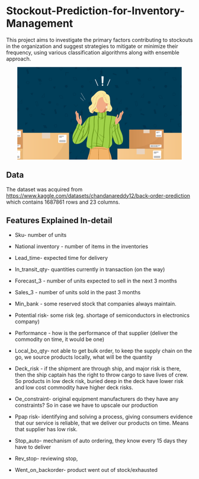 # Stockout-Prediction-for-Inventory-Management
This project aims to investigate the primary factors contributing to stockouts in the organization and suggest strategies to mitigate or minimize their frequency, using various classification algorithms along with ensemble approach.

<p align='center'><a href="https://github.com/Harsh-Ratna/Stockout-Prediction-for-Inventory-Management/blob/main/images/Backorders%20poster.png" target="blank"><img align="center" src="https://github.com/Harsh-Ratna/Stockout-Prediction-for-Inventory-Management/blob/main/images/Backorders%20poster.png" height="250" /></a></p>

## Data 
The dataset was acquired from https://www.kaggle.com/datasets/chandanareddy12/back-order-prediction which contains 1687861 rows and 23 columns. 

## Features Explained In-detail
* Sku- number of units

* National inventory - number of items in the inventories 

* Lead_time- expected time for delivery

* In_transit_qty-  quantities currently in transaction (on the way)

* Forecast_3 - number of units expected to sell in the next 3 months

* Sales_3 - number of units sold in the past 3 months

* Min_bank - some reserved stock that companies always maintain.

* Potential risk- some risk (eg. shortage of semiconductors in electronics company)

* Performance - how is the performance of that supplier (deliver the commodity on time, it would be one)

* Local_bo_qty- not able to get bulk order, to keep the supply chain on the go, we source products locally, what will be the quantity 

* Deck_risk - if the shipment are through ship, and major risk is there, then the ship captain has the right to throw cargo to save lives of crew. So products in low deck risk, buried deep in the deck have lower risk and low cost commodity have higher deck risks.

* Oe_constraint- original equipment manufacturers do they have any constraints? So in case we have to upscale our production

* Ppap risk- identifying and solving a process, giving consumers evidence that our service is reliable, that we deliver our products on time. Means that supplier has low risk.

* Stop_auto- mechanism of auto ordering, they know every 15 days they have to deliver

* Rev_stop- reviewing stop, 

* Went_on_backorder- product went out of stock/exhausted
